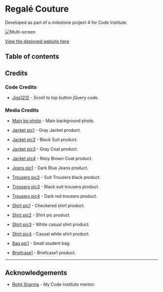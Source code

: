 # Regalé Couture

Developed as part of a milestone project 4 for Code Institute.

  ![Multi-screen]()

[View the deployed website here]()

## Table of contents

## Credits

### Code Credits

* [Jigs1212](https://stackoverflow.com/questions/49407059/jquery-scroll-to-top-shows-the-button-without-scrolling-the-page) - Scroll to top button jQuery code.

### Media Credits

* [Main bg photo](https://www.pexels.com/pl-pl/zdjecie/czlowiek-przy-selfie-432059/) - Main background photo.

* [Jacket pic1](https://www.pexels.com/pl-pl/zdjecie/mezczyzna-garnitur-siedzenie-model-8250140/) - Gray Jacket product.

* [Jacket pic2](https://www.pexels.com/pl-pl/zdjecie/mezczyzna-okulary-sloneczne-na-stojaco-pozowanie-16770813/) - Black Suit product.

* [Jacket pic3](https://www.pexels.com/pl-pl/zdjecie/moda-mezczyzna-w-szarym-plaszczu-11814795/) - Gray Coat product.

* [Jacket pic4](https://www.pexels.com/pl-pl/zdjecie/moda-mezczyzna-garnitur-sciana-9197291/) - Rosy Brown Coat product.

* [Jeans pic1](https://www.pexels.com/pl-pl/zdjecie/mezczyzna-ubrany-w-niebieskie-spodnie-jeansowe-914472/) - Dark Blue Jeans product.

* [Trousers pic2](https://www.pexels.com/pl-pl/zdjecie/schody-mezczyzna-osoba-garnitur-9102968/) - Suit Trousers black product.

* [Trousers pic3](https://www.pexels.com/pl-pl/zdjecie/mezczyzna-osoba-garnitur-dzentelmen-10580211/) - Black suit trousers product.

* [Trousers pic4](https://www.pexels.com/pl-pl/zdjecie/moda-okulary-sloneczne-stylowy-modny-11486677/) - Dark red trousers product.

* [Shirt pic1](https://www.pexels.com/pl-pl/zdjecie/mezczyzna-w-bialo-niebieskiej-koszuli-plaid-dress-769749/) - Checkered shirt product.

* [Shirt pic2](https://www.pexels.com/pl-pl/zdjecie/shallow-focus-zdjecie-mezczyzny-w-czarnej-koszulce-button-up-3133797/) - Shirt pic product.

* [Shirt pic3](https://www.pexels.com/pl-pl/zdjecie/mezczyzna-osoba-model-styl-5653897/) - White casual shirt product.

* [Shirt pic4](https://www.pexels.com/pl-pl/zdjecie/biznesmen-moda-mezczyzna-model-4892782/) - Casual white shirt product.

* [Bag pic1](https://www.pexels.com/pl-pl/zdjecie/zdjecie-osoby-niosacej-plecak-2452345/) - Small student bag.

* [Briefcase1](https://www.pexels.com/pl-pl/zdjecie/biznesmen-mezczyzna-na-stojaco-niosacy-4965149/) - Briefcase1 product.

- - -

## Acknowledgements

* [Rohit Sharma](https://github.com/rohit0286) - My Code Institute mentor.
